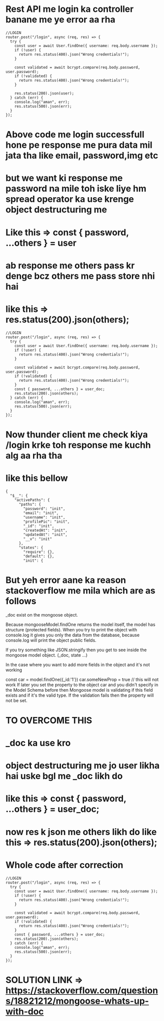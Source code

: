 # Rest API me login ka controller banane me ye error aa rha




```
//LOGIN
router.post("/login", async (req, res) => {
  try {
    const user = await User.findOne({ username: req.body.username });
    if (!user) {
      return res.status(400).json("Wrong credentials!");
    }

    const validated = await bcrypt.compare(req.body.password, user.password);
    if (!validated) {
      return res.status(400).json("Wrong credentials!");
    }
  
    res.status(200).json(user);
  } catch (err) {
    console.log("aman", err);
    res.status(500).json(err);
  }
});
```
# Above code me login successfull hone pe response me pura data mil jata tha like email, password,img etc
# but we want ki response me password na mile toh iske liye hm spread operator ka use krenge object destructuring me
# Like this =>  const { password, ...others } = user
# ab response me others pass kr denge bcz others me pass store nhi hai
# like this =>  res.status(200).json(others);

```
//LOGIN
router.post("/login", async (req, res) => {
  try {
    const user = await User.findOne({ username: req.body.username });
    if (!user) {
      return res.status(400).json("Wrong credentials!");
    }

    const validated = await bcrypt.compare(req.body.password, user.password);
    if (!validated) {
      return res.status(400).json("Wrong credentials!");
    }
    const { password, ...others } = user_doc;
    res.status(200).json(others);
  } catch (err) {
    console.log("aman", err);
    res.status(500).json(err);
  }
});
```

# Now thunder client me check kiya /login krke toh response me kuchh alg aa rha tha
# like this bellow 
```
{
  "$__": {
    "activePaths": {
      "paths": {
        "password": "init",
        "email": "init",
        "username": "init",
        "profilePic": "init",
        "_id": "init",
        "createdAt": "init",
        "updatedAt": "init",
        "__v": "init"
      },
      "states": {
        "require": {},
        "default": {},
        "init": {
 ```
 
 # But yeh error aane ka reason stackoverflow me mila which are as follows

 _doc exist on the mongoose object.

Because mongooseModel.findOne returns the model itself, the model has structure (protected fields).
When you try to print the object with console.log it gives you only the data from the database, because console.log will print the object public fields.

If you try something like JSON.stringify then you get to see inside the mongoose model object. (_doc, state ...)

In the case where you want to add more fields in the object and it's not working

const car = model.findOne({_id:'1'})
car.someNewProp = true // this will not work
If later you set the property to the object car and you didn't specify in the Model Schema before then
Mongoose model is validating if this field exists and if it's the valid type. If the validation fails then the property will not be set.


# TO OVERCOME THIS 
# _doc ka use kro
# object destructuring me jo user likha hai uske bgl me _doc likh do
# like this =>  const { password, ...others } = user_doc;
# now res k json me others likh do like this =>  res.status(200).json(others);

# Whole code after correction

```
//LOGIN
router.post("/login", async (req, res) => {
  try {
    const user = await User.findOne({ username: req.body.username });
    if (!user) {
      return res.status(400).json("Wrong credentials!");
    }

    const validated = await bcrypt.compare(req.body.password, user.password);
    if (!validated) {
      return res.status(400).json("Wrong credentials!");
    }
    const { password, ...others } = user_doc;
    res.status(200).json(others);
  } catch (err) {
    console.log("aman", err);
    res.status(500).json(err);
  }
});
```


# SOLUTION LINK => https://stackoverflow.com/questions/18821212/mongoose-whats-up-with-doc
